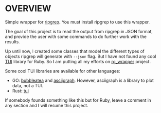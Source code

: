 # OVERVIEW

Simple wrapper for [ripgrep](https://github.com/BurntSushi/ripgrep). You must install ripgrep to use this wrapper.

The goal of this project is to read the output from ripgrep in JSON format, and provide the user with some commands to
do further work with the results.

Up until now, I created some classes that model the different types of objects ripgrep will generate with `--json` flag.
But I have not found any cool [TUI](https://en.wikipedia.org/wiki/Text-based_user_interface) library for Ruby. So I am
putting all my efforts on [rg_wrapper](https://github.com/KarlHeitmann/rg_wrapper) project.

Some cool TUI libraries are available for other languages:
- GO: [bubbleatea](https://github.com/charmbracelet/bubbletea) and
[asciigraph](https://github.com/guptarohit/asciigraph). However, asciigraph is a library to plot data, not a TUI.
- Rust: [tui](https://docs.rs/tui/latest/tui/)

If somebody founds something like this but for Ruby, leave a comment in any section and I will resume this project.

